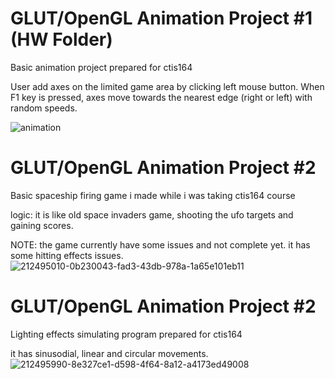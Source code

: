# GLUT/OpenGL Animation Project #1 (HW Folder)
Basic animation project prepared for ctis164

User add axes on the limited game area by clicking left mouse button. When F1 key is pressed, axes move towards the nearest edge (right or left) with random speeds.

![animation](https://user-images.githubusercontent.com/102901204/212493992-251cf1b3-fd14-4a61-854a-5aab5ad462fa.gif)

#
#

# GLUT/OpenGL Animation Project #2
Basic spaceship firing game i made while i was taking ctis164 course

logic: it is like old space invaders game, shooting the ufo targets and gaining scores.

NOTE: the game currently have some issues and not complete yet. it has some hitting effects issues.
![212495010-0b230043-fad3-43db-978a-1a65e101eb11](https://github.com/user-attachments/assets/599e4412-ceb0-4ea1-b5f8-c58e693e58e7)


#
#

# GLUT/OpenGL Animation Project #2
Lighting effects simulating program prepared for ctis164

it has sinusodial, linear and circular movements.
![212495990-8e327ce1-d598-4f64-8a12-a4173ed49008](https://github.com/user-attachments/assets/87abeac1-db27-48a3-bbb0-fd926168900b)
